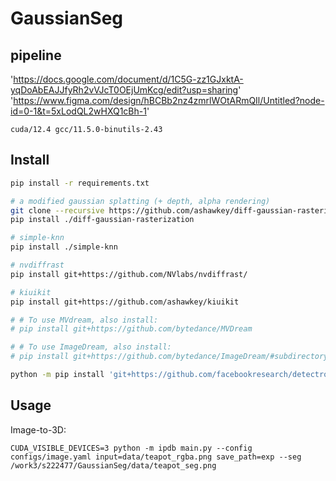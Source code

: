 # GaussianSeg
## pipeline

'https://docs.google.com/document/d/1C5G-zz1GJxktA-yqDoAbEAJJfyRh2vVJcT0OEjUmKcg/edit?usp=sharing'
'https://www.figma.com/design/hBCBb2nz4zmrlWOtARmQIl/Untitled?node-id=0-1&t=5xLodQL2wHXQ1cBh-1'
```
cuda/12.4 gcc/11.5.0-binutils-2.43
```

## Install

```bash
pip install -r requirements.txt

# a modified gaussian splatting (+ depth, alpha rendering)
git clone --recursive https://github.com/ashawkey/diff-gaussian-rasterization
pip install ./diff-gaussian-rasterization

# simple-knn
pip install ./simple-knn

# nvdiffrast
pip install git+https://github.com/NVlabs/nvdiffrast/

# kiuikit
pip install git+https://github.com/ashawkey/kiuikit

# # To use MVdream, also install:
# pip install git+https://github.com/bytedance/MVDream

# # To use ImageDream, also install:
# pip install git+https://github.com/bytedance/ImageDream/#subdirectory=extern/ImageDream

python -m pip install 'git+https://github.com/facebookresearch/detectron2.git'
```

## Usage

Image-to-3D:
```
CUDA_VISIBLE_DEVICES=3 python -m ipdb main.py --config configs/image.yaml input=data/teapot_rgba.png save_path=exp --seg /work3/s222477/GaussianSeg/data/teapot_seg.png
```
